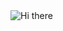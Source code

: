 <img title="Hi there" src="https://user-images.githubusercontent.com/55766513/128272857-874e1b9f-744f-441a-949a-8de8ebac81da.jpeg" />
